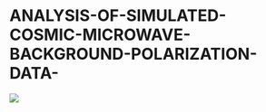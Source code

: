 # ANALYSIS-OF-SIMULATED-COSMIC-MICROWAVE-BACKGROUND-POLARIZATION-DATA-


![](https://imgur.com/DxRPH8U)
